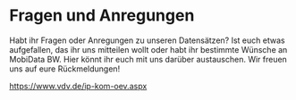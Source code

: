 # Fragen und Anregungen
Habt ihr Fragen oder Anregungen zu unseren Datensätzen? Ist euch etwas aufgefallen, das ihr uns mitteilen wollt oder habt ihr bestimmte Wünsche an MobiData BW. Hier könnt ihr euch mit uns darüber austauschen. Wir freuen uns auf eure Rückmeldungen! 

https://www.vdv.de/ip-kom-oev.aspx
